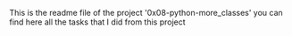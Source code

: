This is the readme file of the project '0x08-python-more_classes' you can find here all the tasks that I did from this project
